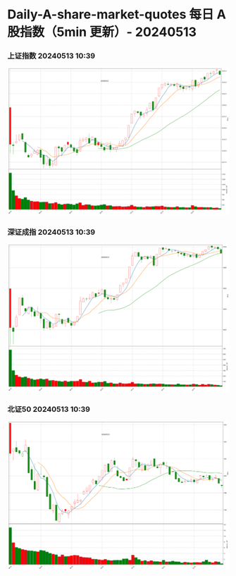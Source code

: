 
# Daily-A-share-market-quotes 每日 A 股指数（5min 更新）- 20240513

### 上证指数 20240513 10:39
![](./fig/2024/5/20240513-sh000001.png)

### 深证成指 20240513 10:39
![](./fig/2024/5/20240513-sz399001.png)

### 北证50 20240513 10:39
![](./fig/2024/5/20240513-bj899050.png)
